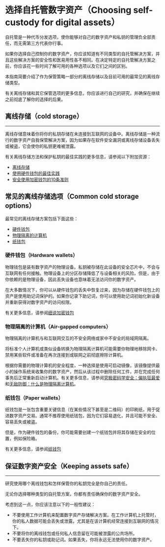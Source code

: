 # 选择自托管数字资产（Choosing self-custody for digital assets）

自托管是一种代币分发选项，使你能够对自己的数字资产和私钥的管理负全部责任，而无需第三方代表你行事。

如果你选择自己控制你的数字资产，你应该知道有不同类型的自托管解决方案，并且这些解决方案的安全性和医易用性各不相同。在决定特定的自托管解决方案之前，你应该花一些时间了解可用的各种选项以及它们之间的区别。

本指南简要介绍了作为保管策略一部分的离线存储以及目前可用的最常见的离线存储类型。

有关离线存储和其它保管选项的更多信息，你应该进行自己的研究，并确保在继续之前彻底了解你的选择的后果。

## 离线存储（cold storage）

------

离线存储意味着你将你的私钥存储在未连接到互联网的设备中。离线存储是一种流行的数字资产自我保管解决方案，因为如果存在软件安全漏洞或离线存储设备丢失或被盗，它会使你的私钥更难被泄露。

有关离线存储方法和保护私钥的最佳实践的更多信息，请参阅以下附加资源：

- [离线存储](https://www.investopedia.com/terms/c/cold-storage.asp)
- [使用硬件钱包的最佳实践](https://www.ledger.com/academy/hardwarewallet/best-practices-when-using-a-hardware-wallet#:~:text=%E2%80%93%20Keep%20your%20Recovery%20sheet%20physically,or%20smartphone%20screen%20with%20caution)
- [安全使用加密钱包的10条准则](https://blog.trailofbits.com/2018/11/27/10-rules-for-the-secure-use-of-cryptocurrency-hardware-wallets/)

## 常见的离线存储选项（Common cold storage options）

最常见的离线存储方案包括下面这些：

- [硬件钱包](https://smartcontracts.org/docs/token-holders/custody-options-intro.html#_hardware_wallets)
- [物理隔离的计算机](https://smartcontracts.org/docs/token-holders/custody-options-intro.html#_air_gapped_computers)
- [纸钱包](https://smartcontracts.org/docs/token-holders/custody-options-intro.html#_paper_wallets)

### 硬件钱包（Hardware wallets）

物理钱包是装有数字资产的物理设备。私钥被存储在此设备的安全芯片中，不会与互联网有任何接触。物理设备上的分区存储降低了与设备相关的风险。但是，由于你依赖的是物理设备，因此丢失设备也意味着无法访问你的数字资产。

在大多数情况下，你可以从硬件钱包的丢失中恢复过来，因为存储在硬件钱包上的资产是使用助记词保护的。如果你记录下助记词，你可以使用助记词初始化新设备并重新获得对数字资产的访问权限。

有关更多信息，请参阅[细说加密钱包](https://cointelegraph.com/explained/crypto-wallets-explained)

### 物理隔离的计算机（Air-gapped computers）

物理隔离的计算机与和互联网交互的不安全网络或家中不安全的局域网隔离。

将标准个人计算机或类似设备转换为物理隔离计算机可能需要你物理地移除网卡、禁用某些软件或准备在再次连接到或联网之前彻底擦除计算机。

根据你需要的物理计算机的安全程度，一种选择是使用可启动镜像，该镜像提供最小的操作系统来收集你的数字资产，然后从该过程中删除任何工件，并在完成任何事务后正常重新启动计算机。有关更多信息，请参阅[究极密码学安全：偏执狂最爱](https://www.wired.com/story/extreme-security-measures/)和[无敌防御：什么是物理隔离计算机](https://www.howtogeek.com/687792the-ultimate-defense-what-is-an-air-gapped-computer/)。

### 纸钱包（Paper wallets）

纸钱包是一张包含重要关键信息（在某些情况下甚至是二维码）的印刷纸，用于促进数字资产交易。通常不推荐使用纸钱包，因为它们容易退化，并且可能不安全、容易丢失或被盗。

但是，作为硬件钱包的备份，你可能需要创建一个纸钱包并将其存储在安全的位置，例如保险箱。

有关更多信息，请参阅[纸钱包](https://blockgeeks.com/guides/paper-wallet-guide/#Paper_wallets)

## 保证数字资产安全（Keeping assets safe）

-----

研究使用哪个离线钱包和怎样保管你的私钥完全是你自己的责任。

无论你选择哪种类型的自托管方案，你都有责任确保你的数字资产安全。

考虑到这一点，你应该注意以下的一般性建议：

- 不要使用工作计算机来配置数字资产存储解决方案。在工作计算机上托管时，你的私人数据可能会丢失或泄露，尤其是在该计算机经常连接到互联网的情况下。
- 不要将你的离线钱包或任何私人信息留在可能被泄露的公共场所。
- 不要丢失你的私钥或助记词。如果丢失，你将永远无法使用你的数字资产。